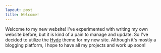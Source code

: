 ```yaml
---
layout: post
title: Welcome!
---
```


Welcome to my new website! I've experimented with writing my own website before, but it is kind of a pain to manage and update. So I've decided to utilize the [Hyde](http://hyde.getpoole.com/) theme for my new site. Although it's mostly a blogging platform, I hope to have all my projects and work up soon!
